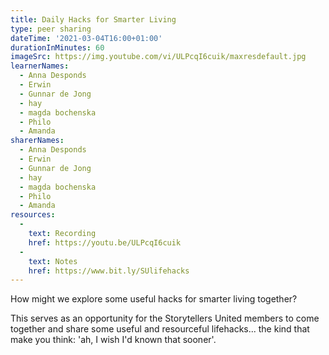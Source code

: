 ```yaml
---
title: Daily Hacks for Smarter Living
type: peer sharing
dateTime: '2021-03-04T16:00+01:00'
durationInMinutes: 60
imageSrc: https://img.youtube.com/vi/ULPcqI6cuik/maxresdefault.jpg
learnerNames:
  - Anna Desponds
  - Erwin
  - Gunnar de Jong
  - hay
  - magda bochenska
  - Philo
  - Amanda
sharerNames:
  - Anna Desponds
  - Erwin
  - Gunnar de Jong
  - hay
  - magda bochenska
  - Philo
  - Amanda
resources:
  -
    text: Recording
    href: https://youtu.be/ULPcqI6cuik
  -
    text: Notes
    href: https://www.bit.ly/SUlifehacks
---
```

How might we explore some useful hacks for smarter living together? 
<!--more-->
This serves as an opportunity for the Storytellers United members to come together and share some useful and resourceful lifehacks... the kind that make you think: 'ah, I wish I'd known that sooner'.
